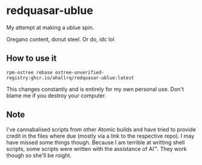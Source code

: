 # redquasar-ublue

My attempt at making a ublue spin.

Oregano content, donut steel. Or do, idc lol

## How to use it

`rpm-ostree rebase ostree-unverified-registry:ghcr.io/ahallrq/redquasar-ublue:latest`

This changes constantly and is entirely for my own personal use. Don't blame me if you destroy your computer.

## Note

I've cannabalised scripts from other Atomic builds and have tried to provide credit in the files where due (mostly via a link to the respective repo). I may have missed some things though. Because I am terrible at writting shell scripts, some scripts were written with the assistance of AI™. They work though so she'll be roight.
